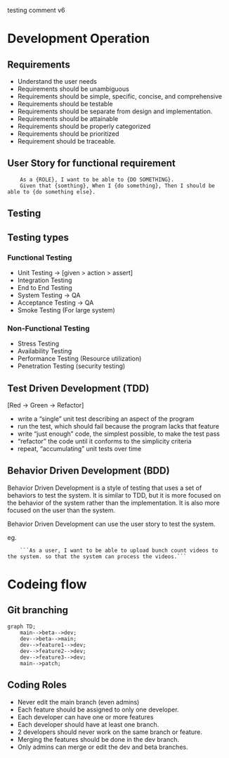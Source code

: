testing comment v6


# Development Operation
## Requirements
- Understand the user needs
- Requirements should be unambiguous
- Requirements should be simple, specific, concise, and comprehensive
- Requirements should be testable
- Requirements should be separate from design and implementation.
- Requirements should be attainable
- Requirements should be properly categorized
- Requirements should be prioritized
- Requirement should be traceable.

## User Story for functional requirement
    
        As a {ROLE}, I want to be able to {DO SOMETHING}.
        Given that {somthing}, When I {do something}, Then I should be able to {do something else}.

## Testing


## Testing types
### Functional Testing
- Unit Testing -> [given > action > assert]
- Integration Testing
- End to End Testing
- System Testing -> QA
- Acceptance Testing -> QA
- Smoke Testing (For large system)
  
### Non-Functional Testing
- Stress Testing
- Availability Testing
- Performance Testing (Resource utilization)
- Penetration Testing (security testing)


## Test Driven Development (TDD)
[Red -> Green -> Refactor]
- write a “single” unit test describing an aspect of the program
- run the test, which should fail because the program lacks that feature
- write “just enough” code, the simplest possible, to make the test pass
- “refactor” the code until it conforms to the simplicity criteria
- repeat, “accumulating” unit tests over time

## Behavior Driven Development (BDD)
  Behavior Driven Development is a style of testing that uses a set of behaviors to test the system. It is similar to TDD, but it is more focused on the behavior of the system rather than the implementation. It is also more focused on the user than the system.

  Behavior Driven Development can use the user story to test the system. 

  eg.

        ```As a user, I want to be able to upload bunch count videos to the system. so that the system can process the videos.```

# Codeing flow

##  Git branching

```mermaid
graph TD;
    main-->beta-->dev;
    dev-->beta-->main;
    dev-->feature1-->dev;
    dev-->feature2-->dev;
    dev-->feature3-->dev;
    main-->patch;
```

## Coding Roles
- Never edit the main branch (even admins)
- Each feature should be assigned to only one developer.
- Each developer can have one or more features
- Each developer should have at least one branch.
- 2 developers should never work on the same branch or feature.
- Merging the features should be done in the dev branch.
- Only admins can merge or edit the dev and beta branches.

